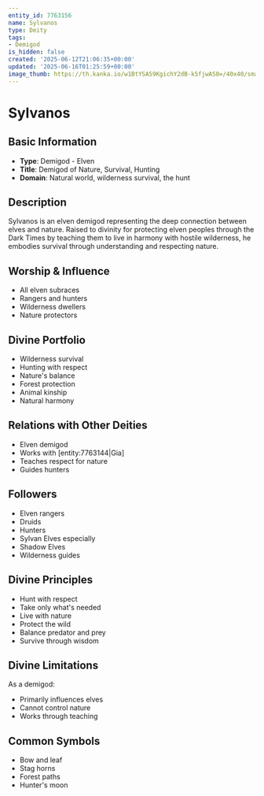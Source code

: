 ```yaml
---
entity_id: 7763156
name: Sylvanos
type: Deity
tags:
- Demigod
is_hidden: false
created: '2025-06-12T21:06:35+00:00'
updated: '2025-06-16T01:25:59+00:00'
image_thumb: https://th.kanka.io/w1BtYSA59KgichY2dB-k5fjwAS0=/40x40/smart/src/campaigns/322885/9f0da608-732b-43b9-bdb5-335992506216.png
---
```


# Sylvanos

## Basic Information

- **Type**: Demigod - Elven
- **Title**: Demigod of Nature, Survival, Hunting
- **Domain**: Natural world, wilderness survival, the hunt

## Description

Sylvanos is an elven demigod representing the deep connection between elves and nature. Raised to divinity for protecting elven peoples through the Dark Times by teaching them to live in harmony with hostile wilderness, he embodies survival through understanding and respecting nature.

## Worship & Influence

- All elven subraces
- Rangers and hunters
- Wilderness dwellers
- Nature protectors

## Divine Portfolio

- Wilderness survival
- Hunting with respect
- Nature's balance
- Forest protection
- Animal kinship
- Natural harmony

## Relations with Other Deities

- Elven demigod
- Works with [entity:7763144|Gia]
- Teaches respect for nature
- Guides hunters

## Followers

- Elven rangers
- Druids
- Hunters
- Sylvan Elves especially
- Shadow Elves
- Wilderness guides

## Divine Principles

- Hunt with respect
- Take only what's needed
- Live with nature
- Protect the wild
- Balance predator and prey
- Survive through wisdom

## Divine Limitations

As a demigod:

- Primarily influences elves
- Cannot control nature
- Works through teaching

## Common Symbols

- Bow and leaf
- Stag horns
- Forest paths
- Hunter's moon